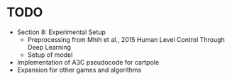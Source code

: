 # TODO

- Section 8: Experimental Setup
	- Preprocessing from Mhih et al., 2015 Human Level Control Through Deep Learning
	- Setup of model
- Implementation of A3C pseudocode for cartpole
- Expansion for other games and algorithms
